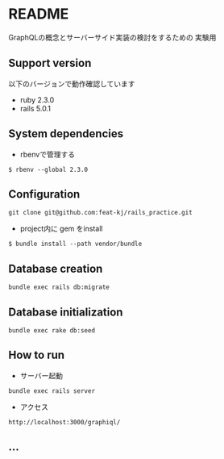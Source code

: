 # README
GraphQLの概念とサーバーサイド実装の検討をするための
実験用

## Support version

以下のバージョンで動作確認しています

- ruby 2.3.0
- rails 5.0.1

## System dependencies

- rbenvで管理する
```
$ rbenv --global 2.3.0
```
## Configuration

```
git clone git@github.com:feat-kj/rails_practice.git
```  
- project内に gem をinstall
```
$ bundle install --path vendor/bundle
```  
## Database creation

```  
bundle exec rails db:migrate
```  
## Database initialization

```
bundle exec rake db:seed
```
## How to run

- サーバー起動
```
bundle exec rails server
```
- アクセス
```
http://localhost:3000/graphiql/
```

## ...
